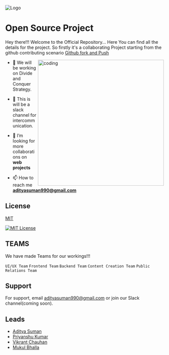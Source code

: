 
![Logo](https://cdn.dribbble.com/users/767861/screenshots/3853143/img_3109.gif)


# Open Source Project
Hey there!!! Welcome to the Official Repository... Here You can find all the details for the project. So firstly it's a collaborating Project starting from the github contributing scenario [Github fork and Push](https://drive.google.com/file/d/1jCP_s5vxEu0B53LHQBBR_je2XW3ORefy/view?usp=sharing) 

<img align="right" alt="coding" width="400" src="https://i.pinimg.com/originals/02/22/e3/0222e349befcf90d28630d466b6e3aa8.gif">




- 🔭 We will be working on Divide and Conquer Strategy.

- 🌱 This is will be a slack channel for intercommunication.

- 👯 I’m looking for more collaborations on **web projects**

- 📫 How to reach me **adityasuman990@gmail.com**





## License

[MIT](https://choosealicense.com/licenses/mit/)




[![MIT License](https://img.shields.io/badge/License-MIT-green.svg)](https://choosealicense.com/licenses/mit/)


## TEAMS
We have made Teams for our workings!!!

`UI/UX Team`
`Frontend Team`
`Backend Team`
`Content Creation Team`
`Public Relations Team`



## Support

For support, email adityasuman990@gmail.com or join our Slack channel(coming soon).


## Leads

- [Aditya Suman](https://www.github.com/adityasuman990)
- [Priyanshu Kumar](https://github.com/priyanshu-rj)
- [Vikrant Chauhan](https://github.com/Vinki1000z)
- [Mukul Bhalla](https://github.com/mukul-bhalla)

